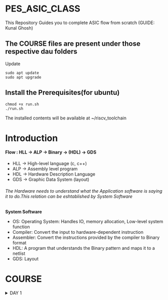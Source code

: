 # PES_ASIC_CLASS
This Repository Guides you to complete ASIC flow from scratch (GUIDE: Kunal Ghosh)

## The COURSE files are present under those respective dau folders 

Update
```
sudo apt update
sudo apt upgrade
```

## Install the Prerequisites(for ubuntu)
```
chmod +x run.sh
./run.sh
```
The installed contents will be available at ~/riscv_toolchain

# Introduction
#### Flow : HLL -> ALP -> Binary -> (HDL) -> GDS
- HLL -> High-level language (c, c++) 
- ALP -> Assembly level program
- HDL -> Hardware Description Language
- GDS -> Graphic Data System (layout)

###### The Hardware needs to understand what the Application software is saying it to do.This relation can be eshtablished by System Software

____System Software____
- OS: Operating System: Handles IO, memory allocation, Low-level system function
- Compiler: Convert the input to hardware-dependent instruction
- Assembler: Convert the instructions provided by the compiler to Binary format
- HDL: A program that understands the Binary pattern and maps it to a netlist
- GDS: Layout

# COURSE 
<details>
<summary>DAY 1</summary>
<br>


## 1. Create a simple C program That calculates sum from 1 to N -> sum1toN.c

____Compile it using C compiler____
```
gcc sum1toN.c -o 1toN.o
./1toN.o
```
-o allows you to name your output file

![Screenshot from 2023-08-19 16-53-59](https://github.com/yagnavivek/PES_ASIC_CLASS/assets/131575546/9ddb5124-dead-4fa0-a851-93aefa3cf6b7)


____compile using riscv compiler and view the output____
```
riscv64-unknown-elf-gcc -O1 -mabi=lp64 -march=rv64i -o 1toN.o sum1toN.c
spike pk 1toN.o
```
For reducing the number of instructions in ALP 
```
riscv64-unknown-elf-gcc -Ofast -mabi=lp64 -march=rv64i -o 1toN.o sum1toN.c
```

![Screenshot from 2023-08-19 17-22-44](https://github.com/yagnavivek/PES_ASIC_CLASS/assets/131575546/998affd3-8ee0-4528-bc6d-c5442d1c30b1)

- -Onumber : level of optimisation required
- -mabi : specifies the ABI (Application Binary Interface) to be used during code generation according to the requirements
- -march : specifies target architecture

______We can check the different options available for all these fields using the commands______ 
go to the directory where riscv64-unkonwn-elf is present
- -O1 : ``` riscv64-unkonwn-elf --help=optimizer```
- -mabi : ```riscv64-unknown-elf-gcc --target-help```
- -march : ```riscv64-unknown-elf-gcc --target-help```

____To view the disassembled ALP code____
```
riscv64-unknown-elf-objdump -d 1toN.o
```
If you want to have less ALP code
```
riscv64-unknown-elf-objdump -d 1toN.o | less
```
- run the above command in another terminal to follow the below process 

____To debug the ALP generated by the compiler____
```
spike -d pk 1toN.o
```
![Screenshot from 2023-08-20 00-47-42](https://github.com/Lo-kesh4/pes_asic_class/assets/131575546/2185cfa4-f233-4fae-9a6e-042360ec571c)

- until pc 0 100b0 : the compiler debugs the ALP code until ```100b0```
- press ENTER: debug next instruction and successive ENTER debugs successive instructions 
- reg 0 a0 : shows content of register a0 
- q: quit the debug process
- you can clearly observe in the above picture that the value of the register is changing after debugging instruction

## 2.Signed and Unsigned Numbers
- RISC-V doubleword can represent 0 to (2^64 - 1) unsigned numbers or positive numbers.
- RISC-V doubleword can represent 0 to (2^63 - 1) positive and 1 to (-2^63) negative numbers.
- Right a C program for displaying the highest and lowest numbers of unsigned and signed.
```
highlow.c
```
![Screenshot from 2023-08-20 01-27-44](https://github.com/Lo-kesh4/pes_asic_class/assets/131575546/04c0a92e-37cc-4818-9eda-9686718106e5)
